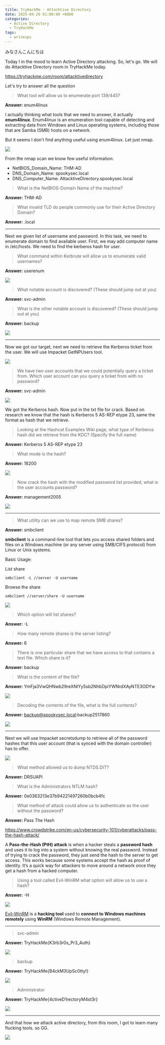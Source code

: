 ```yaml
---
title: TryHackMe - Attacktive Directory
date: 2025-04-26 01:00:00 +0800
categories:
  - Active Directory
  - TryHackMe
tags:
  - writeups
---
```

みなさんこんにちは

Today I in the mood to learn Active Directory attacking. So, let's go. We will do Attacktive Directory room in TryHackMe today.

https://tryhackme.com/room/attacktivedirectory

Let's try to answer all the question

> What tool will allow us to enumerate port 139/445?

**Answer:** enum4linux

I actually thinking what tools that we need to answer, it actually **enum4linux**. Enum4linux is an enumeration tool capable of detecting and extracting data from Windows and Linux operating systems, including those that are Samba (SMB) hosts on a network.

But it seems I don't find anything useful using enum4linux. Let just nmap.

![](/assets/img/2025-04-26-THM-Attacktive-Directory/nmap.png)

From the nmap scan we know few useful information:
- NetBIOS_Domain_Name: THM-AD
- DNS_Domain_Name: spookysec.local
- DNS_Computer_Name: AttacktiveDirectory.spookysec.local

> What is the NetBIOS-Domain Name of the machine?

**Answer:** THM-AD

> What invalid TLD do people commonly use for their Active Directory Domain?

**Answer:** .local

***

Next we given list of username and password. In this task, we need to enumerate domain to find available user. First, we may add computer name in /etc/hosts. We need to find the kerberos hash for user.

> What command within Kerbrute will allow us to enumerate valid usernames?

**Answer:** userenum

![](/assets/img/2025-04-26-THM-Attacktive-Directory/kerbrute.png)

> What notable account is discovered? (These should jump out at you)

**Answer:** svc-admin

> What is the other notable account is discovered? (These should jump out at you)

**Answer:** backup

![](/assets/img/2025-04-26-THM-Attacktive-Directory/kerbrute_user.png)

***

Now we got our target, next we need to retrieve the Kerberos ticket from the user. We will use Impacket GetNPUsers tool.

![](/assets/img/2025-04-26-THM-Attacktive-Directory/impacketgetnpusers.png)

> We have two user accounts that we could potentially query a ticket from. Which user account can you query a ticket from with no password?

**Answer:** svc-admin

![](/assets/img/2025-04-26-THM-Attacktive-Directory/getnpuserssvcadmin.png)

We got the Kerberos hash. Now put in the txt file for crack. Based on research we know that the hash is Kerberos 5 AS-REP etype 23, same the format as hash that we retrieve.

> Looking at the Hashcat Examples Wiki page, what type of Kerberos hash did we retrieve from the KDC? (Specify the full name)

**Answer:** Kerberos 5 AS-REP etype 23

> What mode is the hash?

**Answer:** 18200

![](/assets/img/2025-04-26-THM-Attacktive-Directory/hashtype.png)

> Now crack the hash with the modified password list provided, what is the user accounts password?

**Answer:** management2005

![](/assets/img/2025-04-26-THM-Attacktive-Directory/crackkerberos.png)

***

> What utility can we use to map remote SMB shares?

**Answer:** smbclient

**smbclient** is a command-line tool that lets you access shared folders and files on a Windows machine (or any server using SMB/CIFS protocol) from Linux or Unix systems.

Basic Usage:

List share

```
smbclient -L //server -U username
```

Browse the share

```
smbclient //server/share -U username
```

![](/assets/img/2025-04-26-THM-Attacktive-Directory/smbclient.png)

> Which option will list shares?

**Answer:** -L

> How many remote shares is the server listing?

**Answer:** 6

> There is one particular share that we have access to that contains a text file. Which share is it?

**Answer:** backup

> What is the content of the file?

**Answer:** YmFja3VwQHNwb29reXNlYy5sb2NhbDpiYWNrdXAyNTE3ODYw

![](/assets/img/2025-04-26-THM-Attacktive-Directory/smbclientgetfile.png)

> Decoding the contents of the file, what is the full contents?

**Answer:** backup@spookysec.local:backup2517860

![](/assets/img/2025-04-26-THM-Attacktive-Directory/backupcontent.png)

***

Next we will use Impacket secretsdump to retrieve all of the password hashes that this user account (that is synced with the domain controller) has to offer.

![](/assets/img/2025-04-26-THM-Attacktive-Directory/secretsdump.png)

> What method allowed us to dump NTDS.DIT?

**Answer:** DRSUAPI

> What is the Administrators NTLM hash?

**Answer:** 0e0363213e37b94221497260b0bcb4fc

> What method of attack could allow us to authenticate as the user without the password?

**Answer:** Pass The Hash

https://www.crowdstrike.com/en-us/cybersecurity-101/cyberattacks/pass-the-hash-attack/

A **Pass-the-Hash (PtH) attack** is when a hacker steals a **password hash** and uses it to log into a system without knowing the real password. Instead of trying to crack the password, they just send the hash to the server to get access. This works because some systems accept the hash as proof of identity. It’s a quick way for attackers to move around a network once they get a hash from a hacked computer.

> Using a tool called Evil-WinRM what option will allow us to use a hash?

**Answer:** -H

![](/assets/img/2025-04-26-THM-Attacktive-Directory/evilwinrm.png)

[Evil-WinRM](https://github.com/Hackplayers/evil-winrm) is a **hacking tool** used to **connect to Windows machines remotely** using **WinRM** (Windows Remote Management).

***

> svc-admin

**Answer:** TryHackMe{K3rb3r0s_Pr3_4uth}

![](/assets/img/2025-04-26-THM-Attacktive-Directory/svcadminflag.png)

> backup

**Answer:** TryHackMe{B4ckM3UpSc0tty!}

![](/assets/img/2025-04-26-THM-Attacktive-Directory/backupflag.png)

>Administrator

**Answer:** TryHackMe{4ctiveD1rectoryM4st3r}

![](/assets/img/2025-04-26-THM-Attacktive-Directory/adminflag.png)

***

And that how we attack active directory, from this room, I got to learn many flucking tools. so GG.

![](/assets/img/2025-04-26-THM-Attacktive-Directory/completebanner.png)


